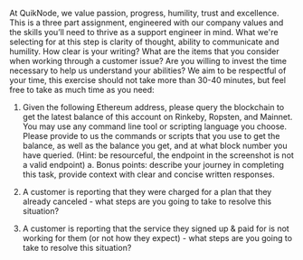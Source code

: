 At QuikNode, we value passion, progress, humility, trust and excellence. This is a three part
assignment, engineered with our company values and the skills you’ll need to thrive as a
support engineer in mind.
What we're selecting for at this step is clarity of thought, ability to communicate and humility.
How clear is your writing? What are the items that you consider when working through a
customer issue? Are you willing to invest the time necessary to help us understand your
abilities?
We aim to be respectful of your time, this exercise should not take more than 30-40 minutes, but
feel free to take as much time as you need:

1. Given the following Ethereum address, please query the blockchain to get the latest
   balance of this account on Rinkeby, Ropsten, and Mainnet. You may use any command
   line tool or scripting language you choose. Please provide to us the commands or scripts
   that you use to get the balance, as well as the balance you get, and at what block
   number you have queried. (Hint: be resourceful, the endpoint in the screenshot is not a
   valid endpoint)
   a. Bonus points: describe your journey in completing this task, provide context with
   clear and concise written responses.

2. A customer is reporting that they were charged for a plan that they already canceled -
   what steps are you going to take to resolve this situation?
3. A customer is reporting that the service they signed up & paid for is not working for them
   (or not how they expect) - what steps are you going to take to resolve this situation?

